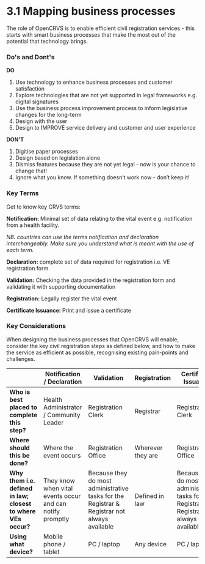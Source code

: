 # 3.1 Mapping business processes

The role of OpenCRVS is to enable efficient civil registration services - this starts with smart business processes that make the most out of the potential that technology brings.

### Do's and Dont's

**DO**

1. Use technology to enhance business processes and customer satisfaction
2. Explore technologies that are not yet supported in legal frameworks e.g. digital signatures
3. Use the business process improvement process to inform legislative changes for the long-term
4. Design with the user
5. Design to IMPROVE service delivery and customer and user experience

**DON'T**

1. Digitise paper processes
2. Design based on legislation alone
3. Dismiss features because they are not yet legal - now is your chance to change that!
4. Ignore what you know. If something doesn’t work now - don’t keep it!

### Key Terms

Get to know key CRVS terms:

**Notification:** Minimal set of data relating to the vital event e.g. notification from a health facility.

_NB. countries can use the terms notification and declaration interchangeably. Make sure you understand what is meant with the use of each term._

**Declaration:** complete set of data required for registration i.e. VE registration form

**Validation:** Checking the data provided in the registration form and validating it with supporting documentation

**Registration:** Legally register the vital event

**Certificate Issuance:** Print and issue a certificate

### Key Considerations

When designing the business processes that OpenCRVS will enable, consider the key civil registration steps as defined below, and how to make the service as efficient as possible, recognising existing pain-points and challenges.

<table><thead><tr><th></th><th width="229">Notification / Declaration</th><th>Validation</th><th>Registration</th><th>Certificate Issuance</th></tr></thead><tbody><tr><td><strong>Who is best placed to complete this step?</strong></td><td>Health Administrator / Community Leader</td><td>Registration Clerk</td><td>Registrar</td><td>Registration Clerk</td></tr><tr><td><strong>Where should this be done?</strong></td><td>Where the event occurs</td><td>Registration Office</td><td>Wherever they are</td><td>Registration Office</td></tr><tr><td><strong>Why them i.e. defined in law; closest to where VEs occur?</strong></td><td>They know when vital events occur and can notify promptly</td><td>Because they do most administrative tasks for the Registrar &#x26; Registrar not always available</td><td>Defined in law</td><td>Because they do most administrative tasks for the Registrar &#x26; Registrar not always available</td></tr><tr><td><strong>Using what device?</strong></td><td>Mobile phone / tablet</td><td>PC / laptop</td><td>Any device</td><td>PC / laptop</td></tr></tbody></table>
